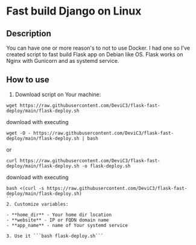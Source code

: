 # Fast build Django on Linux

## Description

You can have one or more reason's to not to use Docker. I had one so I've created script to fast build Flask app on Debian like OS.
Flask works on Nginx with Gunicorn and as systemd service.

## How to use

1. Download script on Your machine:

```
wget https://raw.githubusercontent.com/DeviC3/flask-fast-deploy/main/flask-deploy.sh
```
download with executing
```
wget -O - https://raw.githubusercontent.com/DeviC3/flask-fast-deploy/main/flask-deploy.sh | bash
```
or

```
curl https://raw.githubusercontent.com/DeviC3/flask-fast-deploy/main/flask-deploy.sh -o flask-deploy.sh
```
download with executing
```
bash <(curl -s https://raw.githubusercontent.com/DeviC3/flask-fast-deploy/main/flask-deploy.sh)
``
2. Customize variables:

- **home_dir** - Your home dir location
- **website** - IP or FQDN domain name
- **app_name** - name of Your systemd service

3. Use it ```bash flask-deploy.sh```
